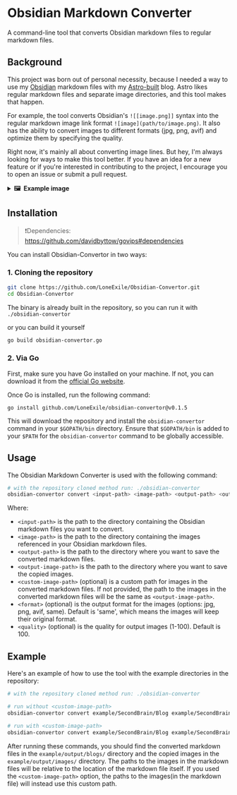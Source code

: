 # Obsidian Markdown Converter

A command-line tool that converts Obsidian markdown files to regular markdown
files.

## Background

This project was born out of personal necessity, because I needed a way to use
my [Obsidian](https://obsidian.md/) markdown files with my
[Astro-built](https://astro.build/) blog. Astro likes regular markdown files and
separate image directories, and this tool makes that happen.

For example, the tool converts Obsidian's `![[image.png]]` syntax into the
regular markdown image link format `![image](path/to/image.png)`. It also has
the ability to convert images to different formats (jpg, png, avif) and optimize
them by specifying the quality.

Right now, it's mainly all about converting image lines. But hey, I'm always
looking for ways to make this tool better. If you have an idea for a new feature
or if you're interested in contributing to the project, I encourage you to open
an issue or submit a pull request.

<details>
  <summary><b>🖼️&nbsp;&nbsp;Example image</b></summary>

![2023-06-21_16-41](https://github.com/LoneExile/obsidian-convertor/assets/82561297/2c796f6d-a850-45b3-8d22-736c6aa48f98)

![2023-06-21_16-35](https://github.com/LoneExile/obsidian-convertor/assets/82561297/be99c56b-6c3c-4c7a-bfd3-19199e974f9e)

</details>


## Installation

> ❗Dependencies: <https://github.com/davidbyttow/govips#dependencies>

You can install Obsidian-Convertor in two ways:

### 1. Cloning the repository

```bash
git clone https://github.com/LoneExile/Obsidian-Convertor.git
cd Obsidian-Convertor
```

The binary is already built in the repository, so you can run it with
`./obsidian-convertor`

or you can build it yourself

```bash
go build obsidian-convertor.go
```

### 2. Via Go

First, make sure you have Go installed on your machine. If not, you can download
it from the [official Go website](https://golang.org/dl/).

Once Go is installed, run the following command:

```
go install github.com/LoneExile/obsidian-convertor@v0.1.5
```

This will download the repository and install the `obsidian-convertor` command
in your `$GOPATH/bin` directory. Ensure that `$GOPATH/bin` is added to your
`$PATH` for the `obsidian-convertor` command to be globally accessible.

## Usage

The Obsidian Markdown Converter is used with the following command:

```bash
# with the repository cloned method run: ./obsidian-convertor
obsidian-convertor convert <input-path> <image-path> <output-path> <output-image-path> [<custom-image-path>] [--format <format>] [--quality <quality>]
```

Where:

- `<input-path>` is the path to the directory containing the Obsidian markdown
  files you want to convert.
- `<image-path>` is the path to the directory containing the images referenced
  in your Obsidian markdown files.
- `<output-path>` is the path to the directory where you want to save the
  converted markdown files.
- `<output-image-path>` is the path to the directory where you want to save the
  copied images.
- `<custom-image-path>` (optional) is a custom path for images in the converted
  markdown files. If not provided, the path to the images in the converted
  markdown files will be the same as `<output-image-path>`.
- `<format>` (optional) is the output format for the images (options: jpg, png,
  avif, same). Default is 'same', which means the images will keep their
  original format.
- `<quality>` (optional) is the quality for output images (1-100). Default
  is 100.

## Example

Here's an example of how to use the tool with the example directories in the
repository:

```bash
# with the repository cloned method run: ./obsidian-convertor

# run without <custom-image-path>
obsidian-convertor convert example/SecondBrain/Blog example/SecondBrain/Assets/image example/output/blogs/ example/output/images/ --format jpg --quality 85

# run with <custom-image-path>
obsidian-convertor convert example/SecondBrain/Blog example/SecondBrain/Assets/image example/output/blogs/ example/output/images/ image/blog/ --format png --quality 90

```

After running these commands, you should find the converted markdown files in
the `example/output/blogs/` directory and the copied images in the
`example/output/images/` directory. The paths to the images in the markdown
files will be relative to the location of the markdown file itself. If you used
the `<custom-image-path>` option, the paths to the images(in the markdown file)
will instead use this custom path.
